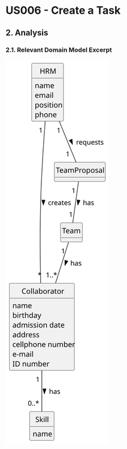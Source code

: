# US006 - Create a Task 

## 2. Analysis

### 2.1. Relevant Domain Model Excerpt 

![Domain Model](svg/us005-domain-model.svg)